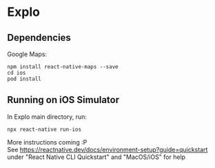 # Explo
## Dependencies
Google Maps:  
```
npm install react-native-maps --save  
cd ios  
pod install  
```
  
## Running on iOS Simulator
In Explo main directory, run:  
```
npx react-native run-ios
```

More instructions coming :P  
See https://reactnative.dev/docs/environment-setup?guide=quickstart  
under "React Native CLI Quickstart" and "MacOS/iOS" for help
